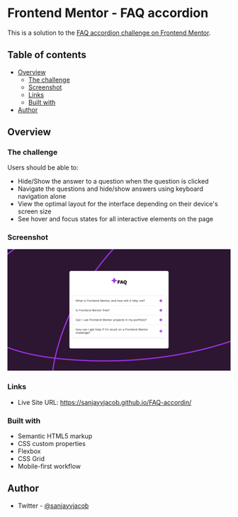 # Frontend Mentor - FAQ accordion

This is a solution to the [FAQ accordion challenge on Frontend Mentor](https://www.frontendmentor.io/challenges/faq-accordion-wyfFdeBwBz).

## Table of contents

- [Overview](#overview)
  - [The challenge](#the-challenge)
  - [Screenshot](#screenshot)
  - [Links](#links)
  - [Built with](#built-with)
- [Author](#author)

## Overview

### The challenge

Users should be able to:

- Hide/Show the answer to a question when the question is clicked
- Navigate the questions and hide/show answers using keyboard navigation alone
- View the optimal layout for the interface depending on their device's screen size
- See hover and focus states for all interactive elements on the page

### Screenshot

![](./screenshot.png)

### Links

- Live Site URL: https://sanjayvjacob.github.io/FAQ-accordin/

### Built with

- Semantic HTML5 markup
- CSS custom properties
- Flexbox
- CSS Grid
- Mobile-first workflow

## Author

- Twitter - [@sanjayvjacob](https://www.twitter.com/sanjayvjacob)
